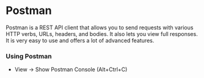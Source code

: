 # Postman

Postman is a REST API client that allows you to send requests with various HTTP verbs, URLs, headers, and bodies. It also lets you view full responses. It is very easy to use and offers a lot of advanced features.

### Using Postman
- View -> Show Postman Console (Alt+Ctrl+C)

